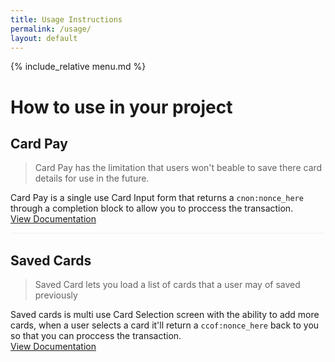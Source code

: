 ```yaml
---
title: Usage Instructions
permalink: /usage/
layout: default
---
```


{% include_relative menu.md %}

# How to use in your project

## Card Pay
> Card Pay has the limitation that users won't beable to save there card details for use in the future.

Card Pay is a single use Card Input form that returns a ````cnon:nonce_here```` through a completion block to allow you to proccess the transaction.<br>
[View Documentation](cardpay/)

<hr style="border-top: solid 1px #eff0f1; background: none;">

## Saved Cards
> Saved Card lets you load a list of cards that a user may of saved previously

Saved cards is multi use Card Selection screen with the ability to add more cards, when a user selects a card it'll return a ````ccof:nonce_here```` back to you so that you can proccess the transaction.<br>
[View Documentation](savedcards/)

